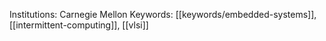 Institutions: Carnegie Mellon
Keywords: [[keywords/embedded-systems]], [[intermittent-computing]], [[vlsi]]
